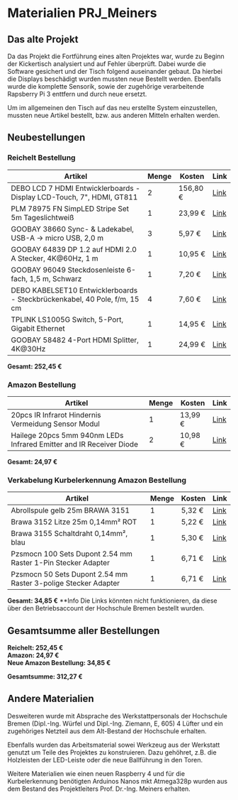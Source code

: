 # Materialien PRJ_Meiners

## Das alte Projekt
Da das Projekt die Fortführung eines alten Projektes war, wurde zu Beginn der Kickertisch analysiert und auf Fehler überprüft. Dabei wurde die Software gesichert und der Tisch folgend auseinander gebaut. Da hierbei die Displays beschädigt wurden mussten neue Bestellt werden.
Ebenfalls wurde die komplette Sensorik, sowie der zugehörige verarbeitende Rapsberry Pi 3 enttfern und durch neue ersetzt.
  
Um im allgemeinen den Tisch auf das neu erstellte System einzustellen, mussten neue Artikel bestellt, bzw. aus anderen Mitteln erhalten werden.

## Neubestellungen
### Reichelt Bestellung

| Artikel | Menge | Kosten | Link |
| ------- | ----- | ------ | ---- |
| DEBO LCD 7 HDMI Entwicklerboards - Display LCD-Touch, 7", HDMI, GT811 | 2 | 156,80 € | [Link](https://www.reichelt.de/entwicklerboards-display-lcd-touch-7-hdmi-gt811-debo-lcd-7-hdmi-p202677.html?&trstct=pos_4&nbc=1) |
| PLM 78975 FN SimpLED Stripe Set 5m Tageslichtweiß | 1 | 23,99 € | [Link](https://www.reichelt.de/fn-simpled-stripe-set-5m-tageslichtweiss-plm-78975-p337608.html?&trstct=pos_0&nbc=1) |
| GOOBAY 38660 Sync- & Ladekabel, USB-A -> micro USB, 2,0 m | 3 | 5,97 € | [Link](https://www.reichelt.de/sync-ladekabel-usb-a-micro-usb-2-0-m-goobay-38660-p268014.html?&trstct=vrt_pdn&nbc=1) |
| GOOBAY 64839 DP 1.2 auf HDMI 2.0 A Stecker, 4K@60Hz, 1 m | 1 | 10,95 € | [Link](https://www.reichelt.de/dp-1-2-auf-hdmi-2-0-a-stecker-4k-60hz-1-m-goobay-64839-p351436.html?&trstct=pos_8&nbc=1) |
| GOOBAY 96049 Steckdosenleiste 6-fach, 1,5 m, Schwarz | 1 | 7,20 € | [Link](https://www.reichelt.de/steckdosenleiste-6-fach-1-5-m-schwarz-goobay-96049-p332315.html?&trstct=vrt_pdn&nbc=1) |
| DEBO KABELSET10 Entwicklerboards - Steckbrückenkabel, 40 Pole, f/m, 15 cm | 4 | 7,60 € | [Link](https://www.reichelt.de/entwicklerboards-steckbrueckenkabel-40-pole-f-m-15-cm-debo-kabelset10-p282696.html?&trstct=pos_0&nbc=1) |
| TPLINK LS1005G Switch, 5-Port, Gigabit Ethernet | 1 | 14,95 € | [Link](https://www.reichelt.de/switch-5-port-gigabit-ethernet-tplink-ls1005g-p263637.html) |
| GOOBAY 58482 4-Port HDMI Splitter, 4K@30Hz | 1 | 24,99 € | [Link](https://www.reichelt.de/4-port-hdmi-splitter-4k-30hz-goobay-58482-p344159.html?&trstct=vrt_pdn&nbc=1) |

**Gesamt: 252,45 €**

### Amazon Bestellung

| Artikel | Menge | Kosten | Link |
| ------- | ----- | ------ | ---- |
| 20pcs IR Infrarot Hindernis Vermeidung Sensor Modul | 1 | 13,99 € | [Link](https://www.amazon.de/gp/product/B08DR1W3BK/ref=ewc_pr_img_1?smid=A3HALUOZL15THC&psc=1) |
| Hailege 20pcs 5mm 940nm LEDs Infrared Emitter and IR Receiver Diode | 2 | 10,98 € | [Link](https://www.amazon.de/gp/product/B07Y2RK1FF/ref=ox_sc_act_title_1?smid=A1A7E5ILEFA1R3&psc=1) |

**Gesamt: 24,97 €**

### Verkabelung Kurbelerkennung Amazon Bestellung

| Artikel | Menge | Kosten | Link |
| ------- | ----- | ------ | ---- |
| Abrollspule gelb 25m BRAWA 3151 | 1 | 5,32 € | [Link](https://www.amazon.de/dp/B001C4RKFC) |
| Brawa 3152 Litze 25m 0,14mm² ROT | 1 | 5,22 € | [Link](https://www.amazon.de/dp/B001C4RKFG) |
| Brawa 3155 Schaltdraht 0,14mm², blau | 1 | 5,30 € | [Link](https://www.amazon.de/dp/B001C4RKFE) |
| Pzsmocn 100 Sets Dupont 2.54 mm Raster 1-Pin Stecker Adapter | 1 | 6,71 € | [Link](https://www.amazon.de/dp/B085T3MH8R) |
| Pzsmocn 50 Sets Dupont 2.54 mm Raster 3-polige Stecker Adapter | 1 | 6,71 € | [Link](https://www.amazon.de/dp/B085T3MH8Q) |

**Gesamt: 34,85 €**
**Info Die Links könnten nicht funktionieren, da diese über den Betriebsaccount der Hochschule Bremen bestellt wurden.
## Gesamtsumme aller Bestellungen

**Reichelt: 252,45 €**  
**Amazon: 24,97 €**  
**Neue Amazon Bestellung: 34,85 €**  

**Gesamtsumme: 312,27 €**

  
## Andere Materialien
  
Desweiteren wurde mit Absprache des Werkstattpersonals der Hochschule Bremen (Dipl.-Ing. Würfel und Dipl.-Ing. Ziemann, E, 605) 4 Lüfter und ein zugehöriges Netzteil aus dem Alt-Bestand der Hochschule erhalten.
  
Ebenfalls wurden das Arbeitsmaterial sowei Werkzeug aus der Werkstatt genutzt um Teile des Projektes zu konstruieren. Dazu gehöhret, z.B. die Holzleisten der LED-Leiste oder die neue Ballführung in den Toren.

Weitere Materialien wie einen neuen Raspberry 4 und für die Kurbelerkennung benötigten Arduinos Nanos mkt Atmega328p wurden aus dem Bestand des Projektleiters Prof. Dr.-Ing. Meiners erhalten.
